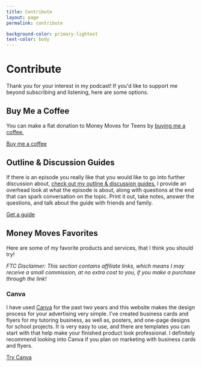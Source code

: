 ```yaml
---
title: Contribute
layout: page
permalink: contribute

background-color: primary-lightest
text-color: body
---
```


# Contribute
Thank you for your interest in my podcast! If you'd like to support me beyond subscribing and listening, here are some options.

## Buy Me a Coffee

You can make a flat donation to Money Moves for Teens by [buying me a coffee.](https://www.buymeacoffee.com/talialevy)

<a href="https://www.buymeacoffee.com/talialevy" class="btn btn-outline-primary">Buy me a coffee</a>

## Outline & Discussion Guides

If there is an episode you really like that you would like to go into further discussion about, [check out my outline & discussion guides.](https://www.buymeacoffee.com/talialevy/shop) I provide an overhead look at what the episode is about, along with questions at the end that can spark conversation on the topic. Print it out, take notes, answer the questions, and talk about the guide with friends and family.

<a href="https://www.buymeacoffee.com/talialevy/shop" class="btn btn-outline-primary">Get a guide</a>

## Money Moves Favorites

Here are some of my favorite products and services, that I think you should try!

*FTC Disclaimer: This section contains affiliate links, which means I may receive a small commission, at no extra cost to you, if you make a purchase through the link!*

### Canva
I have used [Canva](http://canva.7eqqol.net/mmft) for the past two years and this website makes the design process for your advertising very simple. I’ve created business cards and flyers for my tutoring business, as well as, posters, and one-page designs for school projects. It is very easy to use, and there are templates you can start with that help make your finished product look professional. I definitely recommend looking into Canva if you plan on marketing with business cards and flyers.

<a href="http://canva.7eqqol.net/mmft" class="btn btn-outline-primary">Try Canva</a>
